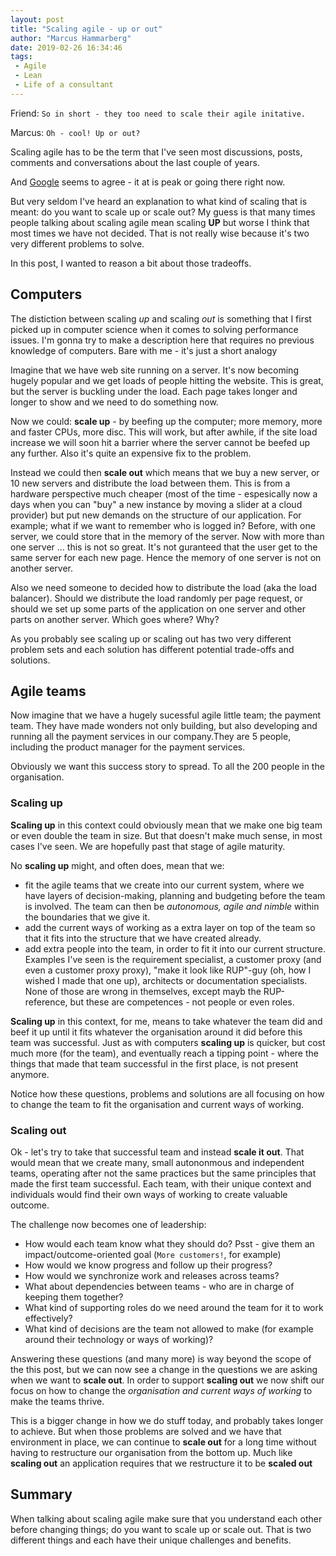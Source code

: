 ```yaml
---
layout: post
title: "Scaling agile - up or out"
author: "Marcus Hammarberg"
date: 2019-02-26 16:34:46
tags:
 - Agile
 - Lean
 - Life of a consultant
---
```


Friend: `So in short - they too need to scale their agile initative.`

Marcus: `Oh - cool! Up or out?`

Scaling agile has to be the term that I've seen most discussions, posts, comments and conversations about the last couple of years. 

And [Google](https://trends.google.com/trends/explore?date=all&q=agile%20scale) seems to agree - it at is peak or going there right now. 

But very seldom I've heard an explanation to what kind of scaling that is meant: do you want to scale up or scale out? 
My guess is that many times people talking about scaling agile mean scaling **UP** but worse I think that most times we have not decided. That is not really wise because it's two very different problems to solve. 

In this post, I wanted to reason a bit about those tradeoffs. 

<a name='more'></a>

## Computers
The distiction between scaling _up_ and scaling _out_ is something that I first picked up in computer science when it comes to solving performance issues. I'm gonna try to make a description here that requires no previous knowledge of computers. Bare with me - it's just a short analogy

Imagine that we have web site running on a server. It's now becoming hugely popular and we get loads of people hitting the website. This is great, but the server is buckling under the load. Each page takes longer and longer to show and we need to do something now. 

Now we could:
**scale up** - by beefing up the computer; more memory, more and faster CPUs, more disc. This will work, but after awhile, if the site load increase we will soon hit a barrier where the server cannot be beefed up any further. Also it's quite an expensive fix to the problem. 

Instead we could then **scale out** which means that we buy a new server, or 10 new servers and distribute the load between them. This is from a hardware perspective much cheaper (most of the time - espesically now a days when you can "buy" a new instance by moving a slider at a cloud provider) but put new demands on the structure of our application. For example; what if we want to remember who is logged in? Before, with one server, we could store that in the memory of the server. Now with more than one server ... this is not so great. It's not guranteed that the user get to the same server for each new page. Hence the memory of one server is not on another server. 

Also we need someone to decided how to distribute the load (aka the load balancer). Should we distribute the load randomly per page request, or should we set up some parts of the application on one server and other parts on another server. Which goes where? Why? 

As you probably see scaling up or scaling out has two very different problem sets and each solution has different potential trade-offs and solutions. 

## Agile teams
Now imagine that we have a hugely sucessful agile little team; the payment team. They have made wonders not only building, but also developing and running all the payment services in our company.They are 5 people, including the product manager for the payment services. 

Obviously we want this success story to spread. To all the 200 people in the organisation. 

### Scaling up
**Scaling up** in this context could obviously mean that we make one big team or even double the team in size. But that doesn't make much sense, in most cases I've seen.  We are hopefully past that stage of agile maturity. 

No **scaling up** might, and often does, mean that we:
  * fit the agile teams that we create into our current system, where we have layers of decision-making, planning and budgeting before the team is involved. The team can then be _autonomous, agile and nimble_ within the boundaries that we give it.  
  * add the current ways of working as a extra layer on top of the team so that it fits into the structure that we have created already. 
  * add extra people into the team, in order to fit it into our current structure. Examples I've seen is the requirement specialist, a customer proxy (and even a customer proxy proxy), "make it look like RUP"-guy (oh, how I wished I made that one up), architects or documentation specialists. None of those are wrong in themselves, except mayb the RUP-reference, but these are competences - not people or even roles. 

**Scaling  up** in this context, for me, means to take whatever the team did and beef it up until it fits whatever the organisation around it did before this team was successful. Just as with computers **scaling up** is quicker, but cost much more (for the team), and eventually reach a tipping point - where the things that made that team successful in the first place, is not present anymore. 

Notice how these questions, problems and solutions are all focusing on how to change the team to fit the organisation and current ways of working. 

### Scaling out
Ok - let's try to take that successful team and instead **scale it out**. That would mean that we create many, small autononmous and independent teams, operating after not the same practices but the same principles that made the first team successful. Each team, with their unique context and individuals would find their own ways of working to create valuable outcome. 

The challenge now becomes one of leadership:
* How would each team know what they should do? Psst - give them an impact/outcome-oriented goal (`More customers!`, for example)
* How would we know progress and follow up their progress? 
* How would we synchronize work and releases across teams? 
* What about dependencies between teams - who are in charge of keeping them together? 
* What kind of supporting roles do we need around the team for it to work effectively?
* What kind of decisions are the team not allowed to make (for example around their technology or ways of working)?

Answering these questions (and many more) is way beyond the scope of the this post, but we can now see a change in the questions we are asking when we want to **scale out**. In order to support **scaling out** we now shift our focus on how to change the _organisation and current ways of working_ to make the teams thrive. 

This is a bigger change in how we do stuff today, and probably takes longer to achieve. But when those problems are solved and we have that environment in place, we can continue to **scale out** for a long time without having to restructure our organisation from the bottom up. Much like **scaling out** an application requires that we restructure it to be **scaled out**

## Summary
When talking about scaling agile make sure that you understand each other before changing things; do you want to scale up or scale out. That is two different things and each have their unique challenges and benefits. 
